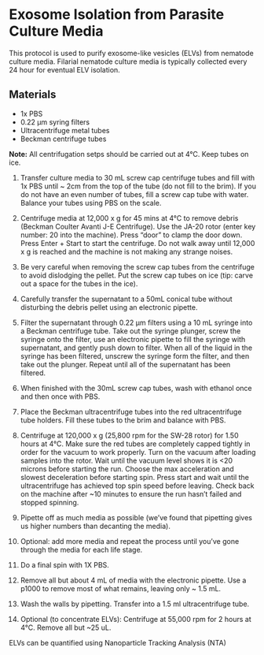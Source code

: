 # Exosome Isolation from Parasite Culture Media

This protocol is used to purify exosome-like vesicles (ELVs) from nematode culture media. Filarial nematode culture media is typically collected every 24 hour for eventual ELV isolation.

## Materials

- 1x PBS
- 0.22 µm syring filters
- Ultracentrifuge metal tubes
- Beckman centrifuge tubes

**Note:** All centrifugation setps should be carried out at 4°C. Keep tubes on ice.

1. Transfer culture media to 30 mL screw cap centrifuge tubes and fill with 1x PBS until ~ 2cm from the top of the tube (do not fill to the brim). If you do not have an even number of tubes, fill a screw cap tube with water. Balance your tubes using PBS on the scale.

2. Centrifuge media at 12,000 x g for 45 mins at 4°C to remove debris (Beckman Coulter Avanti J-E Centrifuge). Use the JA-20 rotor (enter key number: 20 into the machine). Press “door” to clamp the door down. Press Enter + Start to start the centrifuge. Do not walk away until 12,000 x g is reached and the machine is not making any strange noises.

3. Be very careful when removing the screw cap tubes from the centrifuge to avoid dislodging the pellet. Put the screw cap tubes on ice (tip: carve out a space for the tubes in the ice).

4. Carefully transfer the supernatant to a 50mL conical tube without disturbing the debris pellet using an electronic pipette.

5.  Filter the supernatant through 0.22 μm filters using a 10 mL syringe into a Beckman centrifuge tube. Take out the syringe plunger, screw the syringe onto the filter, use an electronic pipette to fill the syringe with supernatant, and gently push down to filter. When all of the liquid in the syringe has been filtered, unscrew the syringe form the filter, and then take out the plunger. Repeat until all of the supernatant has been filtered.

6. When finished with the 30mL screw cap tubes, wash with ethanol once and then once with PBS.

7. Place the Beckman ultracentrifuge tubes into the red ultracentrifuge tube holders. Fill these tubes to the brim and balance with PBS.

8. Centrifuge at 120,000 x g (25,800 rpm for the SW-28 rotor) for 1.50 hours at 4°C. Make sure the red tubes are completely capped tightly in order for the vacuum to work properly. Turn on the vacuum after loading samples into the rotor. Wait until the vacuum level shows it is <20 microns before starting the run. Choose the max acceleration and slowest deceleration before starting spin. Press start and wait until the ultracentrifuge has achieved top spin speed before leaving. Check back on the machine after ~10 minutes to ensure the run hasn’t failed and stopped spinning.

7. Pipette off as much media as possible (we’ve found that pipetting gives us higher numbers than decanting the media).

8.	Optional: add more media and repeat the process until you’ve gone through the media for each life stage.

9.	Do a final spin with 1X PBS.

10.	Remove all but about 4 mL of media with the electronic pipette. Use a p1000 to remove most of what remains, leaving only ~ 1.5 mL.

10.	Wash the walls by pipetting. Transfer into a 1.5 ml ultracentrifuge tube.

11.	Optional (to concentrate ELVs): Centrifuge at 55,000 rpm for 2 hours at 4°C. Remove all but ~25 uL.

ELVs can be quantified using Nanoparticle Tracking Analysis (NTA)

